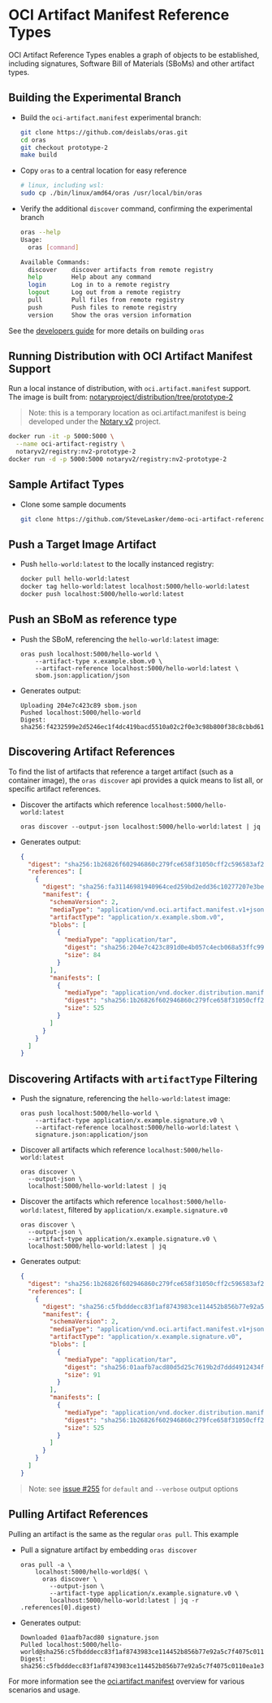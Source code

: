 # OCI Artifact Manifest Reference Types

OCI Artifact Reference Types enables a graph of objects to be established, including signatures, Software Bill of Materials (SBoMs) and other artifact types.

## Building the Experimental Branch

- Build the `oci-artifact.manifest` experimental branch:
  ```bash
  git clone https://github.com/deislabs/oras.git
  cd oras
  git checkout prototype-2
  make build
  ```
- Copy `oras` to a central location for easy reference
  ```bash
  # linux, including wsl:
  sudo cp ./bin/linux/amd64/oras /usr/local/bin/oras
  ```
- Verify the additional `discover` command, confirming the experimental branch
  ```bash
  oras --help
  Usage:
    oras [command]

  Available Commands:
    discover    discover artifacts from remote registry
    help        Help about any command
    login       Log in to a remote registry
    logout      Log out from a remote registry
    pull        Pull files from remote registry
    push        Push files to remote registry
    version     Show the oras version information
  ```

See the [developers guide](../BUILDING.md) for more details on building `oras`

## Running Distribution with OCI Artifact Manifest Support

Run a local instance of distribution, with `oci.artifact.manifest` support. The image is built from: [notaryproject/distribution/tree/prototype-2](https://github.com/notaryproject/distribution/tree/prototype-2)
> Note: this is a temporary location as oci.artifact.manifest is being developed under the [Notary v2][notary-v2-project] project.

```bash
docker run -it -p 5000:5000 \
  --name oci-artifact-registry \
  notaryv2/registry:nv2-prototype-2
docker run -d -p 5000:5000 notaryv2/registry:nv2-prototype-2
```
## Sample Artifact Types

- Clone some sample documents
  ```bash
  git clone https://github.com/SteveLasker/demo-oci-artifact-referenceTypes.git
  ```
## Push a Target Image Artifact

- Push `hello-world:latest` to the locally instanced registry:
  ```bash
  docker pull hello-world:latest 
  docker tag hello-world:latest localhost:5000/hello-world:latest
  docker push localhost:5000/hello-world:latest
  ```
## Push an SBoM as reference type

- Push the SBoM, referencing the `hello-world:latest` image:
  ```shell
  oras push localhost:5000/hello-world \
      --artifact-type x.example.sbom.v0 \
      --artifact-reference localhost:5000/hello-world:latest \
      sbom.json:application/json
  ```
- Generates output:
  ```shell
  Uploading 204e7c423c89 sbom.json
  Pushed localhost:5000/hello-world
  Digest: sha256:f4232599e2d5246ec1f4dc419bacd5510a02c2f0e3c98b800f38c8cbbd61550d
  ```

## Discovering Artifact References

To find the list of artifacts that reference a target artifact (such as a container image), the `oras discover` api provides a quick means to list all, or specific artifact references.

- Discover the artifacts which reference `localhost:5000/hello-world:latest`
  ```
  oras discover --output-json localhost:5000/hello-world:latest | jq
  ```
- Generates output:
  ```json
  {
    "digest": "sha256:1b26826f602946860c279fce658f31050cff2c596583af237d971f4629b57792",
    "references": [
      {
        "digest": "sha256:fa31146981940964ced259bd2edd36c10277207e3be4d161bdb96e5e418fc2e0",
        "manifest": {
          "schemaVersion": 2,
          "mediaType": "application/vnd.oci.artifact.manifest.v1+json",
          "artifactType": "application/x.example.sbom.v0",
          "blobs": [
            {
              "mediaType": "application/tar",
              "digest": "sha256:204e7c423c891d0e4b057c4ecb068a53ffc991ef5a3bb47467f1b8088775dc48",
              "size": 84
            }
          ],
          "manifests": [
            {
              "mediaType": "application/vnd.docker.distribution.manifest.v2+json",
              "digest": "sha256:1b26826f602946860c279fce658f31050cff2c596583af237d971f4629b57792",
              "size": 525
            }
          ]
        }
      }
    ]
  }
  ```

## Discovering Artifacts with `artifactType` Filtering

- Push the signature, referencing the `hello-world:latest` image:
  ```shell
  oras push localhost:5000/hello-world \
      --artifact-type application/x.example.signature.v0 \
      --artifact-reference localhost:5000/hello-world:latest \
      signature.json:application/json
  ```

- Discover all artifacts which reference `localhost:5000/hello-world:latest`
  ```
  oras discover \
    --output-json \
    localhost:5000/hello-world:latest | jq
  ```

- Discover the artifacts which reference `localhost:5000/hello-world:latest`, filtered by `application/x.example.signature.v0`
  ```
  oras discover \
    --output-json \
    --artifact-type application/x.example.signature.v0 \
    localhost:5000/hello-world:latest | jq
  ```

- Generates output:
  ```json
  {
    "digest": "sha256:1b26826f602946860c279fce658f31050cff2c596583af237d971f4629b57792",
    "references": [
      {
        "digest": "sha256:c5fbdddecc83f1af8743983ce114452b856b77e92a5c7f4075c0110ea1e35e38",
        "manifest": {
          "schemaVersion": 2,
          "mediaType": "application/vnd.oci.artifact.manifest.v1+json",
          "artifactType": "application/x.example.signature.v0",
          "blobs": [
            {
              "mediaType": "application/tar",
              "digest": "sha256:01aafb7acd80d5d25c7619b2d7ddd4912434f58dec3e479b822197fd8a385552",
              "size": 91
            }
          ],
          "manifests": [
            {
              "mediaType": "application/vnd.docker.distribution.manifest.v2+json",
              "digest": "sha256:1b26826f602946860c279fce658f31050cff2c596583af237d971f4629b57792",
              "size": 525
            }
          ]
        }
      }
    ]
  }
  ```

> Note: see [issue #255](https://github.com/deislabs/oras/issues/255) for `default` and `--verbose` output options

## Pulling Artifact References

Pulling an artifact is the same as the regular `oras pull`. This example 

- Pull a signature artifact by embedding `oras discover`
  ```shell
  oras pull -a \
      localhost:5000/hello-world@$( \
        oras discover \
          --output-json \
          --artifact-type application/x.example.signature.v0 \
          localhost:5000/hello-world:latest | jq -r .references[0].digest)
  ```

- Generates output:
  ```
  Downloaded 01aafb7acd80 signature.json
  Pulled localhost:5000/hello-world@sha256:c5fbdddecc83f1af8743983ce114452b856b77e92a5c7f4075c0110ea1e35e38
  Digest: sha256:c5fbdddecc83f1af8743983ce114452b856b77e92a5c7f4075c0110ea1e35e38
  ```

For more information see the [oci.artifact.manifest][oci-artifact-manifest] overview for various scenarios and usage.

[oci-artifact-manifest-spec]:   https://github.com/SteveLasker/artifacts/blob/oci-artifact-manifest/artifact-manifest-spec.md
[oci-artifact-manifest]:        https://github.com/SteveLasker/artifacts/blob/oci-artifact-manifest/artifact-manifest.md
[notary-v2-project]:            https://github.com/notaryproject/notaryproject